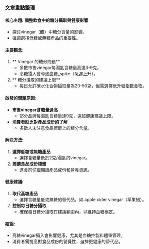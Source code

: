 ### 文章重點整理

#### 核心主題: 調整飲食中的糖分攝取與健康影響  
- 探讨vinegar（醋）中糖分含量的影響。  
- 强調選擇低糖或無糖產品的重要性。  

#### 主要觀念:  
1. ** Vinegar 的糖分問題**  
   - 多數市售vinegar每湯匙含糖量高達3-9克。  
   - 高糖攝入會導致血糖_spike（急遽上升）。  
2. ** 糖分攝取的建議上限**  
   - 每日允許碳水化合物攝取量為20-50克，但需選擇低升糖指數食物。  

#### 啟發的問題原因:  
- **市售vinegar含糖量過高**  
  - 部分品牌每湯匙含糖量達9克，遠超健康建議上限。  
- **消費者缺乏對產品成份的了解**  
  - 多數人未注意食品標籤上的糖分含量。  

#### 解決方法:  
1. **選擇低糖或無糖產品**  
   - 選擇含糖量低於2克/湯匙的vinegar。  
2. **閱讀食品成份標籤**  
   - 進食前仔細閱讀產品成份和營養資訊。  

#### 健康建議:  
1. **取代高糖產品**  
   - 選擇含糖量低或無糖的替代品，如.apple cider vinegar（苹果醋）。  
2. **控制每日糖分攝取**  
   - 確保每日糖分攝取在建議範圍內，以維持血糖穩定。  

#### 結論:  
- 高糖vinegar攝入會影響健康，尤其是血糖控製和體重管理。  
- 消費者需提高對食品成份的警覺性，選擇更健康的替代品。